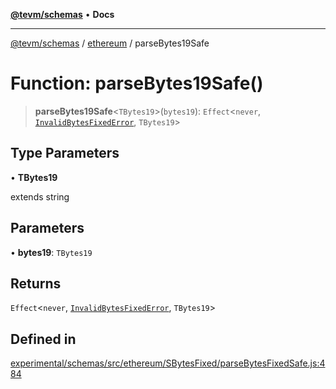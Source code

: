 [**@tevm/schemas**](../../README.md) • **Docs**

***

[@tevm/schemas](../../modules.md) / [ethereum](../README.md) / parseBytes19Safe

# Function: parseBytes19Safe()

> **parseBytes19Safe**\<`TBytes19`\>(`bytes19`): `Effect`\<`never`, [`InvalidBytesFixedError`](../classes/InvalidBytesFixedError.md), `TBytes19`\>

## Type Parameters

• **TBytes19**

extends string

## Parameters

• **bytes19**: `TBytes19`

## Returns

`Effect`\<`never`, [`InvalidBytesFixedError`](../classes/InvalidBytesFixedError.md), `TBytes19`\>

## Defined in

[experimental/schemas/src/ethereum/SBytesFixed/parseBytesFixedSafe.js:484](https://github.com/evmts/tevm-monorepo/blob/main/experimental/schemas/src/ethereum/SBytesFixed/parseBytesFixedSafe.js#L484)

